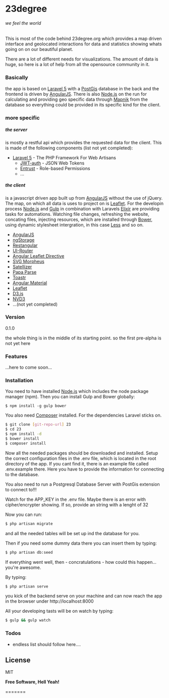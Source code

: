 # 23degree
###### we feel the world

This is most of the code behind 23degree.org which provides a map driven interface and geolocated interactions for data and statistics showing whats going on on our beautiful planet.

There are a lot of different needs for visualizations. The amount of data is huge, so here is a lot of help from all the opensource community in it.

### Basically
the app is based on [Laravel 5] with a [PostGis] database in the back and the frontend is driven by [AngularJS]. There is also [Node.js] on the run for calculating and providing geo specific data through [Mapnik] from the database so everything could be provided in its specific kind for the client.

### more specific
##### the server
is mostly a restful api which provides the requested data for the client. This is made of the following components (list not yet completed):
* [Laravel 5] - The PHP Framework For Web Artisans
  - [JWT-auth] - JSON Web Tokens
  - [Entrust] - Role-based Permissions
  - ...

##### the client
is a javascript driven app built up from [AngularJS] without the use of jQuery. The map, on which all data is uses to project on is [Leaflet]. For the developin process [Node.js] and [Gulp] in combination with Laravels [Elixir] are providing tasks for automations. Watching file changes, refreshing the website, concating files, injecting resources, which are installed through [Bower], using dynamic stylesheet intergration, in this case [Less] and so on.

* [AngularJS]
* [ngStorage]
* [Restangular]
* [UI-Router]
* [Angular Leaflet Directive]
* [SVG Morpheus]
* [Satellizer]
* [Papa Parse]
* [Toastr]
* [Angular Material]
* [Leaflet]
* [D3.js]
* [NVD3]
* ...(not yet completed)

### Version
0.1.0

the whole thing is in the middle of its starting point. so the first pre-alpha is not yet here

### Features

...here to come soon...

### Installation

You need to have installed [Node.js] which includes the node package manager (npm).
Then you can install Gulp and Bower globally:

```
$ npm install -g gulp bower
```

You also need [Composer] installed. For the dependencies Laravel sticks on.

```sh
$ git clone [git-repo-url] 23
$ cd 23
$ npm install -d
$ bower install
$ composer install
```

Now all the needed packages should be downloaded and installed. Setup the correct configuration files in the .env file, which is located in the root directory of the app. If you cant find it, there is an example file called .env.example there. Here you have to provide the information for connecting to the database.

You also need to run a Postgresql Database Server with PostGis extension to connect to!!!

Watch for the APP_KEY in the .env file. Maybe there is an error with cipher/encrypter showing. If so, provide an string with a lenght of 32 

Now you can run:

```sh
$ php artisan migrate
```
and all the needed tables will be set up ind the database for you.

Then if you need some dummy data there you can insert them by typing:
```sh
$ php artisan db:seed
```

If everything went well, then - concratulations - how could this happen... you're awesome.

By typing:

```sh
$ php artisan serve
```
you kick of the backend serve on your machine and can now reach the app in the browser under http://localhost:8000

All your developing tasts will be on watch by typing:
```sh
$ gulp && gulp watch
```

### Todos

 - endless list should follow here....

License
----

MIT


**Free Software, Hell Yeah!**

[//]: # (These are reference links used in the body of this note and get stripped out when the markdown processor does it's job. There is no need to format nicely because it shouldn't be seen. Thanks SO - http://stackoverflow.com/questions/4823468/store-comments-in-markdown-syntax)

   [git-repo-url]: https://github.com/magnolo/23.git
   [node.js]: <http://nodejs.org>
   [AngularJS]: <http://angularjs.org>
   [Leaflet]: http://leafletjs.com/
   [Composer]: https://getcomposer.org/
   [Laravel 5]: http://laravel.com/
   [Elixir]: http://laravel.com/docs/5.0/elixir
   [Less]: http://lesscss.org/
   [jwt-auth]: https://github.com/tymondesigns/jwt-auth
   [Entrust]: https://github.com/Zizaco/entrust
   [PostGis]: http://postgis.net/
   [D3.js]: http://d3js.org/
   [NVD3]: http://nvd3.org/
   [Toastr]: https://github.com/Foxandxss/angular-toastr
   [Papa Parse]: http://papaparse.com/
   [Satellizer]: https://github.com/sahat/satellizer
   [SVG Morpheus]: https://alexk111.github.io/SVG-Morpheus/
   [Angular Leaflet Directive]:https://github.com/tombatossals/angular-leaflet-directive
   [Angular Material]: https://material.angularjs.org/latest/
   [UI-Router]: https://github.com/angular-ui/ui-router
   [Restangular]: https://github.com/mgonto/restangular
   [ngStorage]: https://github.com/mgonto/restangular
   [Mapnik]: http://mapnik.org/
   [Node.js]: https://nodejs.org/en/
   [Gulp]: <http://gulpjs.com>
   [Bower]: http://bower.io/



=======
